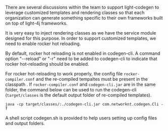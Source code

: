 There are several discussions within the team to support light-codegen to leverage customized templates and rendering classes so that each organization can generate something specific to their own frameworks built on top of light-4j frameworks.

It is very easy to inject rendering classes as we have the service module designed for this purpose. In order to support customized templates, we need to enable rocker hot reloading. 

By default, rocker hot reloading is not enabled in codegen-cli.
A command option "--reload" or "-r" need to be added to codegen-cli to indicate that rocker hot-reloading should be enabled.

For rocker hot-reloading to work properly, the config file `rocker-compiler.conf` and the re-compiled tempaltes must be present in the classpath .
If `rocker-compiler.conf` and `codegen-cli.jar` are in the same folder, the command below can be used to run the codegen-cli (`target/classes` is the default output folder of re-compiled templates).  

````
java -cp target/classes/:./codegen-cli.jar com.networknt.codegen.Cli -f
````

A shell script codegen.sh is provided to help users setting up config files and output folders.
